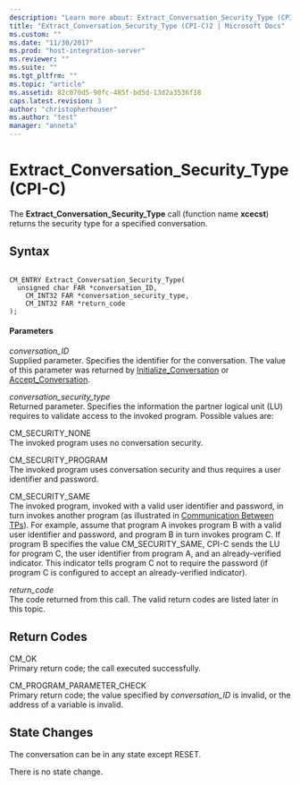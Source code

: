 ```yaml
---
description: "Learn more about: Extract_Conversation_Security_Type (CPI-C)"
title: "Extract_Conversation_Security_Type (CPI-C)2 | Microsoft Docs"
ms.custom: ""
ms.date: "11/30/2017"
ms.prod: "host-integration-server"
ms.reviewer: ""
ms.suite: ""
ms.tgt_pltfrm: ""
ms.topic: "article"
ms.assetid: 82c070d5-90fc-485f-bd5d-13d2a3536f18
caps.latest.revision: 3
author: "christopherhouser"
ms.author: "test"
manager: "anneta"
---
```

# Extract_Conversation_Security_Type (CPI-C)
The **Extract_Conversation_Security_Type** call (function name **xcecst**) returns the security type for a specified conversation.  
  
## Syntax  
  
```  
  
CM_ENTRY Extract_Conversation_Security_Type(   
  unsigned char FAR *conversation_ID,          
    CM_INT32 FAR *conversation_security_type,    
    CM_INT32 FAR *return_code                    
);  
```  
  
#### Parameters  
 *conversation_ID*  
 Supplied parameter. Specifies the identifier for the conversation. The value of this parameter was returned by [Initialize_Conversation](../core/initialize-conversation-cpi-c-1.md) or [Accept_Conversation](../core/accept-conversation-cpi-c-2.md).  
  
 *conversation_security_type*  
 Returned parameter. Specifies the information the partner logical unit (LU) requires to validate access to the invoked program. Possible values are:  
  
 CM_SECURITY_NONE  
 The invoked program uses no conversation security.  
  
 CM_SECURITY_PROGRAM  
 The invoked program uses conversation security and thus requires a user identifier and password.  
  
 CM_SECURITY_SAME  
 The invoked program, invoked with a valid user identifier and password, in turn invokes another program (as illustrated in [Communication Between TPs](./communication-between-tps-cpi-c-2.md)). For example, assume that program A invokes program B with a valid user identifier and password, and program B in turn invokes program C. If program B specifies the value CM_SECURITY_SAME, CPI-C sends the LU for program C, the user identifier from program A, and an already-verified indicator. This indicator tells program C not to require the password (if program C is configured to accept an already-verified indicator).  
  
 *return_code*  
 The code returned from this call. The valid return codes are listed later in this topic.  
  
## Return Codes  
 CM_OK  
 Primary return code; the call executed successfully.  
  
 CM_PROGRAM_PARAMETER_CHECK  
 Primary return code; the value specified by *conversation_ID* is invalid, or the address of a variable is invalid.  
  
## State Changes  
 The conversation can be in any state except RESET.  
  
 There is no state change.
